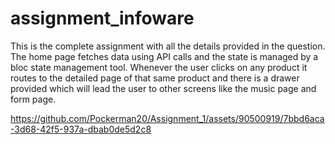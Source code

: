 # assignment_infoware

This is the complete assignment with all the details provided in the question.
The home page fetches data using API calls and the state is managed by a bloc state management tool. Whenever the user clicks on any product it routes to the detailed page of that same product and there is a drawer provided which will lead the user to other screens like the music page and form page.




https://github.com/Pockerman20/Assignment_1/assets/90500919/7bbd6aca-3d68-42f5-937a-dbab0de5d2c8

